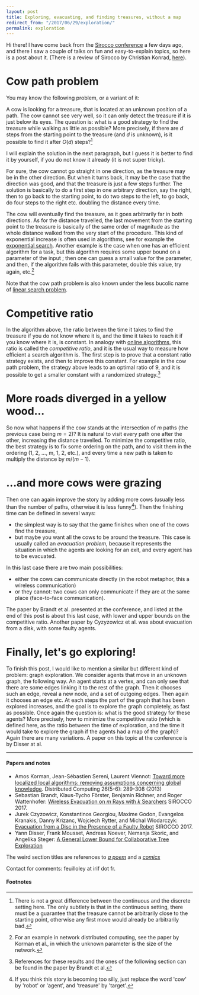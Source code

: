 ```yaml
---
layout: post
title: Exploring, evacuating, and finding treasures, without a map
redirect_from: "/2017/06/29/exploration/"
permalink: exploration
---
```


Hi there! I have come back from the 
[Sirocco conference](https://sirocco2017.lif.univ-mrs.fr/) a few days ago, 
and there I saw a couple of talks on fun and easy-to-explain topics, so here is 
a post about it. (There is a review of Sirocco by Christian Konrad,
[here](www.christiankonrad.de/publications/sirocco-review-2017.pdf)). 

# Cow path problem 
You may know the following problem, or a variant of it:

A cow is looking for a treasure, 
that is located at an unknown position of a path. 
The cow cannot see very well, so it can only detect the treasure if it is just below its eyes.
The question is: what is a good strategy to find the treasure while
walking as little as possible? More precisely, if there are $d$ steps from the 
starting point to the treasure (and $d$ is unknown), is it possible to find it after $O(d)$ steps?[^1] 

I will explain the solution in the next paragraph, but I guess it is better to find it by 
yourself, if you do not know it already (it is not super tricky). 

For sure, the cow cannot go straight in one direction, as 
the treasure may be in the other direction. But when it turns back, it may be the case 
that the direction was good, and that the treasure is just a few steps further. 
The solution is basically to do a first step in one arbitrary direction, say the right, 
then to go back to the starting point, to do two steps to the left, 
to go back, do four steps to the right etc. doubling the distance every time. 

The cow will eventually find the treasure, as it goes arbitrarily far in both directions.
As for the distance travelled, the last movement from the starting point to the treasure is 
basically of the same order of magnitude as the whole distance walked from the very 
start of the procedure. This kind of exponential increase is often used in 
algorithms, see for example 
the [exponential search](https://en.wikipedia.org/wiki/Exponential_search). 
Another example is the case when one 
has an efficient algorithm for a task, but this algorithm requires some upper 
bound on a parameter of the input ; then one can guess 
a small value for the parameter, and then, if the  algorithm fails with this parameter, 
double this value, try again, etc.[^2]  

Note that the cow path problem is also known under the less bucolic name of 
[linear search problem](https://en.wikipedia.org/wiki/Linear_search_problem). 

# Competitive ratio
In the algorithm above, the ratio between the time it takes to find the treasure 
if you do not know where it is, and the time it takes to reach it if you know where it is, 
is constant. In analogy with [online algorithms](https://en.wikipedia.org/wiki/Online_algorithm), 
this ratio is called the *competitive ratio*, and it
is the usual way to measure how efficient a search algorithm is. The first step is 
to prove that a constant ratio strategy exists, and then to improve this constant.
For example in the cow path problem, the strategy above leads to an optimal ratio of 9, and it 
is possible to get a smaller constant with a randomized strategy.[^3]

# More roads diverged in a yellow wood...
So now what happens if the cow stands at the intersection of $m$ paths 
(the previous case being $m=2$)? It is natural to visit every path
one after the other, increasing the distance travelled. 
To minimize the competitive ratio, 
the best strategy is to fix some ordering on the path, and to visit them in the ordering
(1, 2, ..., m, 1, 2, etc.), and every time a new path is taken 
to multiply the distance by $m/(m-1)$.   

# ...and more cows were grazing
Then one can again improve the story by adding more cows (usually less than the 
number of paths, otherwise it is less funny[^4]).
Then the finishing time can be defined in several ways: 

* the simplest way is to say that the game finishes when one of the cows find the treasure,
* but maybe you want all the cows to be around the treasure. This case is usually called an *evacuation problem*, because it represents the situation in which the agents are looking for an exit, and every agent has to be evacuated.

In this last case there are two main possibilities:

* either the cows can communicate directly (in the robot metaphor, this a 
wireless communication)
* or they cannot: two cows can only communicate if they are at the same place (face-to-face communication).

The paper by Brandt et al. presented at the conference, and listed at the end of this post 
is about this last case, with lower and upper bounds on the competitive ratio. 
Another paper by Cyzyzowicz et al. was about evacuation from a disk, with 
some faulty agents.

# Finally, let's go exploring!
To finish this post, I would like to mention a similar but different kind of 
problem: graph exploration. 
We consider agents that move in an unknown graph, the following way. An agent starts at
a vertex, and can only see that there are some edges linking it to the rest of the graph.
Then it chooses such an edge, reveal a new node, and a set of outgoing edges. 
Then again it chooses an edge etc. 
At each steps the part of the graph that has been explored increases, and the goal is to explore 
the graph completely, as fast as possible. 
Once again the question is: what is the good strategy for these agents? More precisely, 
how to minimize the competitive ratio (which is defined here, as the ratio between the 
time of exploration, and the time it would take to explore the graph if the agents had a map of the graph)?
Again there are many variations. A paper on this topic at the conference is by Disser at al.

---

#### Papers and notes
* Amos Korman, Jean-Sébastien Sereni, Laurent Viennot: 
[Toward more localized local algorithms: removing assumptions concerning global knowledge](https://arxiv.org/abs/1512.03306). 
Distributed Computing 26(5-6): 289-308 (2013)
* Sebastian Brandt, Klaus-Tycho Förster, Benjamin Richner, and Roger Wattenhofer: 
[Wireless Evacuation on $m$ Rays with $k$ Searchers](https://sirocco2017.lif.univ-mrs.fr/preproceedings/Wireless%20evacuation%20on%20m%20rays%20with%20k%20searchers.pdf) SIROCCO 2017.
* Jurek Czyzowicz, Konstantinos Georgiou, Maxime Godon, Evangelos Kranakis, Danny Krizanc, Wojciech Rytter, and Michal Wlodarczyk:
[Evacuation from a Disc in the Presence of a Faulty Robot](https://sirocco2017.lif.univ-mrs.fr/preproceedings/Evacuation%20from%20a%20disc%20in%20the%20presence%20of%20a%20faulty%20robot.pdf) SIROCCO 2017.
* Yann Disser, Frank Mousset, Andreas Noever, Nemanja Skoric, and Angelika Steger:
[A General Lower Bound for Collaborative Tree Exploration](https://sirocco2017.lif.univ-mrs.fr/preproceedings/A%20general%20lower%20bound%20for%20collaborative%20tree%20exploration.pdf)

The weird section titles are references to *[a poem](http://www.bartleby.com/119/1.html)* 
and a *[comics](http://www.gocomics.com/calvinandhobbes/1995/12/31/)* 

Contact for comments: feuilloley at irif dot fr.

#### Footnotes
[^1]: There is not a great difference between the continuous and the discrete setting here. The only subtlety is that in the continuous setting, there must be a guarantee that the treasure cannot be arbitrarily close to the starting point, otherwise any first move would already be arbitrarily bad. 
[^2]:For an example in network distributed computing, see the paper by Korman et al., in which the unknown parameter is the size of the network.
[^3]:References for these results and the ones of the following section can be found in the paper by Brandt et al. 
[^4]:If you think this story is becoming too silly, just replace the word 'cow' by 'robot' or 'agent', and 'treasure' by 'target'.

